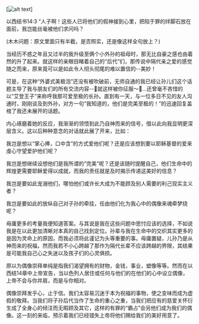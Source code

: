 [![alt text](https://drive.google.com/uc?id=0B0dXjtGzIf3pa0s2NE04UkJWM28)]

以西结书14:3 “人子啊！这些人已将他们的假神接到心里，把陷于罪的绊脚石放在面前，我岂能丝毫被他们求问吗？

(木木问题：原文里面只有半截，是否照实，还是像这样全句放上？)

当经历不惑之年且又过半的我升级至俩个小外孙的祖母时，那无比自豪之感也由着然的升了起来。就这样的亲眼目睹着自己的“后代”们，那传说中隔代亲之爱的感觉随之而来，原来竟可以是如此令人彻头彻尾的难以置信的--美妙！


可是，在这种“外婆式美极泡”还没有被吹破前，无师自通的我已经让孙儿们这个话题主导了我与朋友们的所有交流内容--🎵就这样被你征服～🎵…还曾毫不吝惜的以“艾登王子”来称呼我那可爱至极的长孙。直到有一天，与一位多日不见的友人沟通时，刚刚谈及到外孙，对方一句“我知道的，他们是完美至极的！”的迅速回复盖棺了我还未展开的话题。

内心琢磨着她的反应，我渐渐的领悟到此乃自神而来的信号，借以此向我显明更深层含义。这以后种种意念的对话就此展了开来，比如：

我岂是想以“掌心捧，口中含”的方式爱他们呢？还是应该想到要以耶稣基督的爱来虔心守望爱护他们呢？

我岂是想继续设想他们是我所谓的“完美”呢？还是该随时提醒自己，他们生命中的辉煌更需要耶稣爱得以成就，而我的责任就是及时揭示传递这美好的信息？

我岂是要如此宠溺他们，哪怕他们或许长大成为不能顾及别人需要的利己现实主义者？

我岂是要如此的放纵自己对子孙的牵挂，任由他们化为我心中的偶像来魂牵梦绕呢？

毋庸更多的考量我便知道答案。与其说是我在这些问题中思忖应该的选择，不如说我是在以此更加清晰对本真的自己找到定位。孙辈与我在生命中的交织其实更多的是因为灵命上的原因，而我必须将此谨记为头等重要的事。毋庸置疑，儿孙乃是从神而来的祝福，然而我若不小心跨越了那作为隔代长辈不应该跨越的界限，其结果是可能我自己心之失迷以及孩子们的心灵俱损。

原以为偶像崇拜单纯是指我们渴望拥有的财物，金钱，事业，塑像等等。然而在以西结14章中上帝宣告，当以色列人居住或任何与他们的在他们的心中设立偶像，上帝不会与你并肩，而是与你相对。

偶像崇拜发乎心，止于信。我们太容易沉迷于本为祝福的事物，使之变味而成为虚假的敬拜。当我们将子孙后代当作了生命的重心之重，当我们把应有的慈爱关怀衍生成了全身心的倾注而无暇顾及其它，这样的有罪的“霸占”会另他们成为我们的偶像。这一刻的来临，预示着我们已经错失上帝将他们赐给我们的美好用意了。

